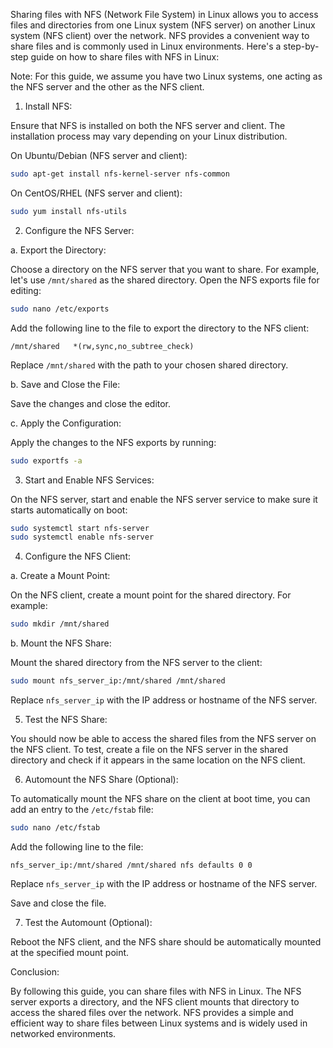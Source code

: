 Sharing files with NFS (Network File System) in Linux allows you to access files and directories from one Linux system (NFS server) on another Linux system (NFS client) over the network. NFS provides a convenient way to share files and is commonly used in Linux environments. Here's a step-by-step guide on how to share files with NFS in Linux:

Note: For this guide, we assume you have two Linux systems, one acting as the NFS server and the other as the NFS client.

1. Install NFS:

Ensure that NFS is installed on both the NFS server and client. The installation process may vary depending on your Linux distribution.

On Ubuntu/Debian (NFS server and client):
```bash
sudo apt-get install nfs-kernel-server nfs-common
```

On CentOS/RHEL (NFS server and client):
```bash
sudo yum install nfs-utils
```

2. Configure the NFS Server:

a. Export the Directory:

Choose a directory on the NFS server that you want to share. For example, let's use `/mnt/shared` as the shared directory. Open the NFS exports file for editing:
```bash
sudo nano /etc/exports
```

Add the following line to the file to export the directory to the NFS client:
```
/mnt/shared   *(rw,sync,no_subtree_check)
```
Replace `/mnt/shared` with the path to your chosen shared directory.

b. Save and Close the File:

Save the changes and close the editor.

c. Apply the Configuration:

Apply the changes to the NFS exports by running:
```bash
sudo exportfs -a
```

3. Start and Enable NFS Services:

On the NFS server, start and enable the NFS server service to make sure it starts automatically on boot:
```bash
sudo systemctl start nfs-server
sudo systemctl enable nfs-server
```

4. Configure the NFS Client:

a. Create a Mount Point:

On the NFS client, create a mount point for the shared directory. For example:
```bash
sudo mkdir /mnt/shared
```

b. Mount the NFS Share:

Mount the shared directory from the NFS server to the client:
```bash
sudo mount nfs_server_ip:/mnt/shared /mnt/shared
```
Replace `nfs_server_ip` with the IP address or hostname of the NFS server.

5. Test the NFS Share:

You should now be able to access the shared files from the NFS server on the NFS client. To test, create a file on the NFS server in the shared directory and check if it appears in the same location on the NFS client.

6. Automount the NFS Share (Optional):

To automatically mount the NFS share on the client at boot time, you can add an entry to the `/etc/fstab` file:
```bash
sudo nano /etc/fstab
```

Add the following line to the file:
```
nfs_server_ip:/mnt/shared /mnt/shared nfs defaults 0 0
```
Replace `nfs_server_ip` with the IP address or hostname of the NFS server.

Save and close the file.

7. Test the Automount (Optional):

Reboot the NFS client, and the NFS share should be automatically mounted at the specified mount point.

Conclusion:

By following this guide, you can share files with NFS in Linux. The NFS server exports a directory, and the NFS client mounts that directory to access the shared files over the network. NFS provides a simple and efficient way to share files between Linux systems and is widely used in networked environments.
